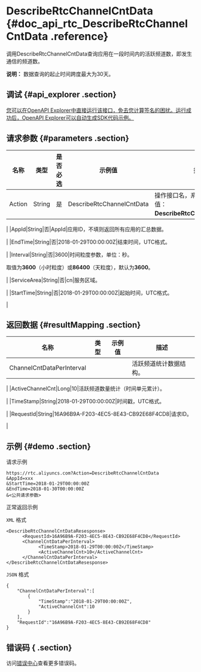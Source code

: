 # DescribeRtcChannelCntData {#doc_api_rtc_DescribeRtcChannelCntData .reference}

调用DescribeRtcChannelCntData查询应用在一段时间内的活跃频道数，即发生通信的频道数。

**说明：** 数据查询的起止时间跨度最大为30天。

## 调试 {#api_explorer .section}

[您可以在OpenAPI Explorer中直接运行该接口，免去您计算签名的困扰。运行成功后，OpenAPI Explorer可以自动生成SDK代码示例。](https://api.aliyun.com/#product=rtc&api=DescribeRtcChannelCntData&type=RPC&version=2018-01-11)

## 请求参数 {#parameters .section}

|名称|类型|是否必选|示例值|描述|
|--|--|----|---|--|
|Action|String|是|DescribeRtcChannelCntData|操作接口名，系统规定参数，取值：**DescribeRtcChannelCntData**。

 |
|AppId|String|否|AppId|应用ID，不填则返回所有应用的汇总数据。

 |
|EndTime|String|否|2018-01-29T00:00:00Z|结束时间，UTC格式。

 |
|Interval|String|否|3600|时间粒度参数，单位：秒。

 取值为**3600**（小时粒度）或**86400**（天粒度），默认为**3600**。

 |
|ServiceArea|String|否|cn|服务区域。

 |
|StartTime|String|否|2018-01-29T00:00:00Z|起始时间，UTC格式。

 |

## 返回数据 {#resultMapping .section}

|名称|类型|示例值|描述|
|--|--|---|--|
|ChannelCntDataPerInterval| | |活跃频道统计数据结构。

 |
|ActiveChannelCnt|Long|10|活跃频道数量统计（时间单元累计）。

 |
|TimeStamp|String|2018-01-29T00:00:00Z|时间戳，UTC格式。

 |
|RequestId|String|16A96B9A-F203-4EC5-8E43-CB92E68F4CD8|请求ID。

 |

## 示例 {#demo .section}

请求示例

``` {#request_demo}
https://rtc.aliyuncs.com?Action=DescribeRtcChannelCntData
&AppId=xxx
&StartTime=2018-01-29T00:00:00Z
&EndTime=2018-01-30T00:00:00Z
&<公共请求参数>
```

正常返回示例

`XML` 格式

``` {#xml_return_success_demo}
<DescribeRtcChannelCntDataResesponse>
	  <RequestId>16A96B9A-F203-4EC5-8E43-CB92E68F4CD8</RequestId>
	  <ChannelCntDataPerInterval>
		    <TimeStamp>2018-01-29T00:00:00Z</TimeStamp>
		    <ActiveChannelCnt>10</ActiveChannelCnt>
	  </ChannelCntDataPerInterval>
</DescribeRtcChannelCntDataResesponse>
```

`JSON` 格式

``` {#json_return_success_demo}
{
	"ChannelCntDataPerInterval":[
		{
			"TimeStamp":"2018-01-29T00:00:00Z",
			"ActiveChannelCnt":10
		}
	],
	"RequestId":"16A96B9A-F203-4EC5-8E43-CB92E68F4CD8"
}
```

## 错误码 { .section}

访问[错误中心](https://error-center.aliyun.com/status/product/rtc)查看更多错误码。

